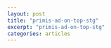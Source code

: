 ```yaml
---
layout: post
title: "primis-ad-on-top-stg"
excerpt: "primis-ad-on-top-stg"
categories: articles
---
```

<div class="apester-media" data-media-id="5eb80b1b90c52c5da2d4c6e5" height="350"></div><script async src="https://static.stg.apester.com/js/sdk/latest/apester-sdk.js"></script>
<br>
<div class="apester-media" data-media-id="5eb80afe90c52c1c65d4c6e3" height="512"></div><script async src="https://static.stg.apester.com/js/sdk/latest/apester-sdk.js"></script>
